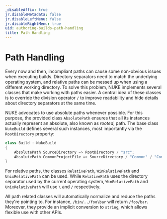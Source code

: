```yaml
---
_disableAffix: true
jr.disableMetadata: false
jr.disableLeftMenu: false
jr.disableRightMenu: true
uid: authoring-builds-path-handling
title: Path Handling
---
```


# Path Handling

Every now and then, incompliant paths can cause some non-obvious issues when executing builds. Directory separators need to match the underlying operating system, and relative paths can be messed up when using a different working directory. To solve this problem, NUKE implements several classes that make working with paths easier. A central idea of these classes is to override the division operator `/` to improve readability and hide details about directory separators at the same time.

NUKE advocates to use absolute paths whenever possible. For this purpose, the provided class `AbsolutePath` ensures that all its instances actually represent an absolute, also known as _rooted_, path. The base class `NukeBuild` defines several such instances, most importantly via the `RootDirectory` property:

```c#
class Build : NukeBuild
{
    AbsolutePath SourceDirectory => RootDirectory / "src";
    AbsolutePath CommonProjectFile => SourceDirectory / "Common" / "Common.csproj";
}
```

For relative paths, the classes `RelativePath`, `WinRelativePath` and `UnixRelativePath` can be used. While `RelativePath` uses the directory separator used by the current operating system, `WinRelativePath` and `UnixRelativePath` will use `\` and `/` respectively.

All path related classes will automatically normalize and reduce the paths they're pointing to. For instance, `/bin/../foo\bar` will return `/foo/bar`. Moreover, they provide an implicit conversion to `string`, which allows flexible use with other APIs.
